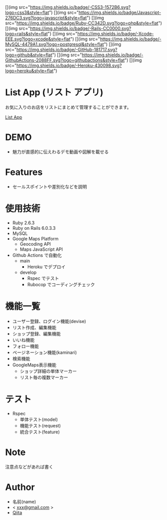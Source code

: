 [](https://img.shields.io/badge/-HTML5-333.svg?logo=html5&style=flat)
[](img src="https://img.shields.io/badge/-CSS3-1572B6.svg?logo=css3&style=flat")
[](img src="https://img.shields.io/badge/Javascript-276DC3.svg?logo=javascript&style=flat")
[](img src="https://img.shields.io/badge/Ruby-CC342D.svg?logo=php&style=flat")
[](img src="https://img.shields.io/badge/-Rails-CC0000.svg?logo=rails&style=flat")
[](img src="https://img.shields.io/badge/-Xcode-EEE.svg?logo=xcode&style=flat")
[](img src="https://img.shields.io/badge/-MySQL-4479A1.svg?logo=postgresql&style=flat")
[](img src="https://img.shields.io/badge/-GitHub-181717.svg?logo=github&style=flat")
[](img src="https://img.shields.io/badge/-GithubActions-2088FF.svg?logo=githubactions&style=flat")
[](img src="https://img.shields.io/badge/-Heroku-430098.svg?logo=heroku&style=flat")

# List App (リスト アプリ)

お気に入りのお店をリストにまとめて管理することができます。

[List App](https://app-to-list-shops-you-like.herokuapp.com/)

# DEMO

* 魅力が直感的に伝えわるデモ動画や図解を載せる

# Features

* セールスポイントや差別化などを説明

# 使用技術
* Ruby 2.6.3
* Ruby on Rails 6.0.3.3
* MySQL
* Google Maps Platform
  - Geocoding API
  - Maps JavaScript API
* Github Actions で自動化
  - main
    - Heroku でデプロイ
  - develop
    - Rspec でテスト
    - Rubocop でコーディングチェック

# 機能一覧
* ユーザー登録、ログイン機能(devise)
* リスト作成、編集機能
* ショップ登録、編集機能
* いいね機能
* フォロー機能
* ページネーション機能(kaminari)
* 検索機能
* GoogleMaps表示機能
  - ショップ詳細の単体マーカー
  - リスト毎の複数マーカー

# テスト

* Rspec
  - 単体テスト(model)
  - 機能テスト(request)
  - 統合テスト(feature)

# Note

注意点などがあれば書く

# Author

* 名前(name)
* < xxx@gmail.com >
* [Qiita](https://qiita.com/chiuney)
